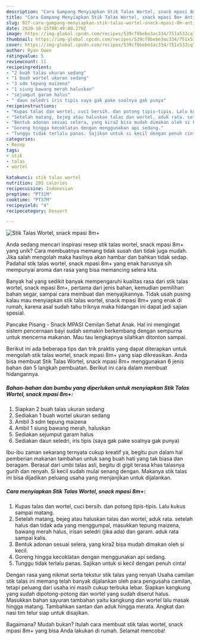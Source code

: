```yaml
---
description: "Cara Gampang Menyiapkan Stik Talas Wortel, snack mpasi 8m+ Anti Gagal"
title: "Cara Gampang Menyiapkan Stik Talas Wortel, snack mpasi 8m+ Anti Gagal"
slug: 927-cara-gampang-menyiapkan-stik-talas-wortel-snack-mpasi-8m-anti-gagal
date: 2020-10-15T08:49:00.270Z
image: https://img-global.cpcdn.com/recipes/539cf0bebe3ac334/751x532cq70/stik-talas-wortel-snack-mpasi-8m-foto-resep-utama.jpg
thumbnail: https://img-global.cpcdn.com/recipes/539cf0bebe3ac334/751x532cq70/stik-talas-wortel-snack-mpasi-8m-foto-resep-utama.jpg
cover: https://img-global.cpcdn.com/recipes/539cf0bebe3ac334/751x532cq70/stik-talas-wortel-snack-mpasi-8m-foto-resep-utama.jpg
author: Ryan Owen
ratingvalue: 5
reviewcount: 11
recipeingredient:
- "2 buah talas ukuran sedang"
- "1 buah wortel ukuran sedang"
- "3 sdm tepung maizena"
- "1 siung bawang merah haluskan"
- "sejumput garam halus"
- " daun seledri iris tipis saya gak pake soalnya gak punya"
recipeinstructions:
- "Kupas talas dan wortel, cuci bersih. dan potong tipis-tipis. Lalu kukus sampai matang."
- "Setelah matang, bejeg atau haluskan talas dan wortel, aduk rata. setelah halus dan tidak ada yang menggumpal, masukkan tepung maizena, bawang merah halus, irisan seledri (jika ada) dan garam. aduk rata sampai kalis."
- "Bentuk adonan sesuai selera, yang kira2 bisa mudah dimakan oleh si kecil."
- "Goreng hingga kecoklatan dengan menggunakan api sedang."
- "Tunggu tidak terlalu panas. Sajikan untuk si kecil dengan penuh cinta!"
categories:
- Resep
tags:
- stik
- talas
- wortel

katakunci: stik talas wortel 
nutrition: 203 calories
recipecuisine: Indonesian
preptime: "PT31M"
cooktime: "PT37M"
recipeyield: "4"
recipecategory: Dessert

---
```



![Stik Talas Wortel, snack mpasi 8m+](https://img-global.cpcdn.com/recipes/539cf0bebe3ac334/751x532cq70/stik-talas-wortel-snack-mpasi-8m-foto-resep-utama.jpg)

Anda sedang mencari inspirasi resep stik talas wortel, snack mpasi 8m+ yang unik? Cara membuatnya memang tidak susah dan tidak juga mudah. Jika salah mengolah maka hasilnya akan hambar dan bahkan tidak sedap. Padahal stik talas wortel, snack mpasi 8m+ yang enak harusnya sih mempunyai aroma dan rasa yang bisa memancing selera kita.

Banyak hal yang sedikit banyak mempengaruhi kualitas rasa dari stik talas wortel, snack mpasi 8m+, pertama dari jenis bahan, kemudian pemilihan bahan segar, sampai cara membuat dan menyajikannya. Tidak usah pusing kalau mau menyiapkan stik talas wortel, snack mpasi 8m+ yang enak di rumah, karena asal sudah tahu triknya maka hidangan ini dapat jadi sajian spesial.

Pancake Pisang - Snack MPASI Cemilan Sehat Anak. Hal ini mengingat sistem pencernaan bayi sudah semakin berkembang dengan sempurna untuk mencerna makanan. Mau tau lengkapnya silahkan ditonton sampai.


Berikut ini ada beberapa tips dan trik praktis yang dapat diterapkan untuk mengolah stik talas wortel, snack mpasi 8m+ yang siap dikreasikan. Anda bisa membuat Stik Talas Wortel, snack mpasi 8m+ menggunakan 6 jenis bahan dan 5 langkah pembuatan. Berikut ini cara dalam membuat hidangannya.

<!--inarticleads1-->

##### Bahan-bahan dan bumbu yang diperlukan untuk menyiapkan Stik Talas Wortel, snack mpasi 8m+:

1. Siapkan 2 buah talas ukuran sedang
1. Sediakan 1 buah wortel ukuran sedang
1. Ambil 3 sdm tepung maizena
1. Ambil 1 siung bawang merah, haluskan
1. Sediakan sejumput garam halus
1. Sediakan  daun seledri, iris tipis (saya gak pake soalnya gak punya)


Ibu-ibu zaman sekarang ternyata cukup kreatif ya, begitu pun dalam hal pemberian makanan tambahan untuk sang buah hati yang tak biasa dan beragam. Berasal dari umbi talas asli, begitu di gigit terasa khas talasnya gurih dan renyah. Si kecil sudah mulai senang dengan. Makanya stik talas ini bisa dijadikan peluang usaha yang menjanjikan untuk dijalankan. 

<!--inarticleads2-->

##### Cara menyiapkan Stik Talas Wortel, snack mpasi 8m+:

1. Kupas talas dan wortel, cuci bersih. dan potong tipis-tipis. Lalu kukus sampai matang.
1. Setelah matang, bejeg atau haluskan talas dan wortel, aduk rata. setelah halus dan tidak ada yang menggumpal, masukkan tepung maizena, bawang merah halus, irisan seledri (jika ada) dan garam. aduk rata sampai kalis.
1. Bentuk adonan sesuai selera, yang kira2 bisa mudah dimakan oleh si kecil.
1. Goreng hingga kecoklatan dengan menggunakan api sedang.
1. Tunggu tidak terlalu panas. Sajikan untuk si kecil dengan penuh cinta!


Dengan rasa yang nikmat serta tekstur stik talas yang renyah Usaha camilan stik talas ini memang telah banyak dijalankan oleh para pengusaha camilan, tetapi peluang dari usaha ini masih cukup terbuka lebar. Siapkan kangkung yang sudah dipotong-potong dan wortel yang sudah diserut halus. Masukkan bahan sayuran tambahan yaitu kangkung dan wortel lalu masak hingga matang. Tambahkan santan dan aduk hingga merata. Angkat dan nasi tim telur siap untuk disajikan. 

Bagaimana? Mudah bukan? Itulah cara membuat stik talas wortel, snack mpasi 8m+ yang bisa Anda lakukan di rumah. Selamat mencoba!
